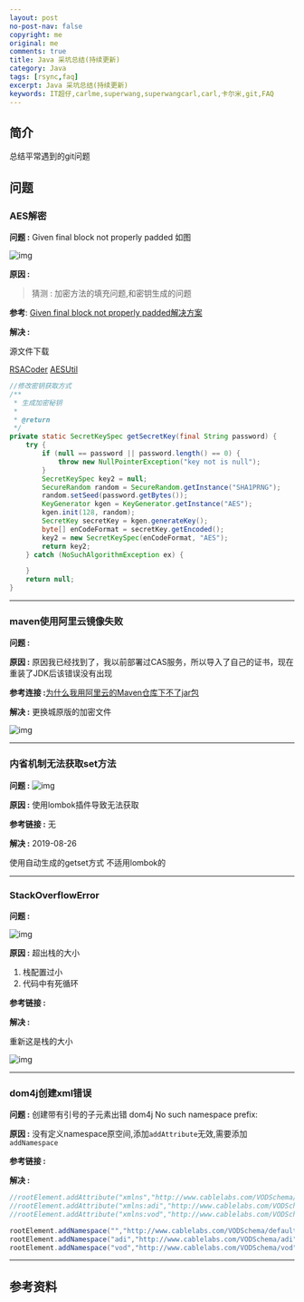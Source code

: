 ```yaml
---
layout: post
no-post-nav: false 
copyright: me
original: me
comments: true
title: Java 采坑总结(持续更新)
category: Java
tags: [rsync,faq]
excerpt: Java 采坑总结(持续更新)
keywords: IT超仔,carlme,superwang,superwangcarl,carl,卡尔米,git,FAQ
---
```


## 简介

总结平常遇到的git问题

## 问题

### AES解密 

**问题 :**  Given final block not properly padded 如图

![img]({{site.cdn}}assets/images/blog/2019/20190508165230.png)

**原因 :** 

> 猜测 : 加密方法的填充问题,和密钥生成的问题

**参考**: [Given final block not properly padded解决方案](http://www.cnblogs.com/zempty/p/4318902.html)

**解决 :** 

源文件下载

[RSACoder]({{site.cdn}}download/java/RSACoder.java)
[AESUtil]({{site.cdn}}download/java/AESUtil.java)

```java
//修改密钥获取方式
/**
 * 生成加密秘钥
 *
 * @return
 */
private static SecretKeySpec getSecretKey(final String password) {
	try {
		if (null == password || password.length() == 0) {
			throw new NullPointerException("key not is null");
		}
		SecretKeySpec key2 = null;
		SecureRandom random = SecureRandom.getInstance("SHA1PRNG");
		random.setSeed(password.getBytes());
		KeyGenerator kgen = KeyGenerator.getInstance("AES");
		kgen.init(128, random);
		SecretKey secretKey = kgen.generateKey();
		byte[] enCodeFormat = secretKey.getEncoded();
		key2 = new SecretKeySpec(enCodeFormat, "AES");
		return key2;
	} catch (NoSuchAlgorithmException ex) {

	}
	return null;
}
```

***

### maven使用阿里云镜像失败

**问题 :** 

**原因 :** 原因我已经找到了，我以前部署过CAS服务，所以导入了自己的证书，现在重装了JDK后该错误没有出现

**参考连接 :**[为什么我用阿里云的Maven仓库下不了jar包](https://www.oschina.net/question/2427367_2305670)

**解决 :** 更换城原版的加密文件

 ![img]({{site.cdn}}assets/images/blog/2019/20190511100511.png)

***

### 内省机制无法获取set方法

**问题 :** ![img]({{site.cdn}}assets/images/blog/2019/20190826111933.png)

**原因 :** 使用lombok插件导致无法获取

**参考链接 :** 无

**解决 :**  2019-08-26

使用自动生成的getset方式 不适用lombok的

***

### StackOverflowError

**问题 :** 

![img]({{site.cdn}}assets/images/blog/2019/20190911173007.jpg)

**原因 :** 超出栈的大小

1. 栈配置过小
2. 代码中有死循环

**参考链接 :** 

**解决 :**  

重新这是栈的大小

![img]({{site.cdn}}assets/images/blog/2019/20190911173138.jpg)

***

### dom4j创建xml错误

**问题 :** 创建带有引号的子元素出错 dom4j No such namespace prefix:

**原因 :**  没有定义namespace原空间,添加`addAttribute`无效,需要添加`addNamespace`

**参考链接 :** 

**解决 :** 

```java
//rootElement.addAttribute("xmlns","http://www.cablelabs.com/VODSchema/default");
//rootElement.addAttribute("xmlns:adi","http://www.cablelabs.com/VODSchema/adi");
//rootElement.addAttribute("xmlns:vod","http://www.cablelabs.com/VODSchema/vod");

rootElement.addNamespace("","http://www.cablelabs.com/VODSchema/default");
rootElement.addNamespace("adi","http://www.cablelabs.com/VODSchema/adi");
rootElement.addNamespace("vod","http://www.cablelabs.com/VODSchema/vod");
```

***



## 参考资料
